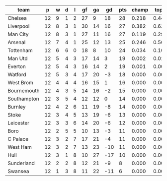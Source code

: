 |    team     | p  | w | d | l | gf | ga | gd  | pts | champ | top2  | top3  | top4  |  5-7  | bot4  | bot3  | bot2  |
|-------------|----|---|---|---|----|----|-----|-----|-------|-------|-------|-------|-------|-------|-------|-------|
| Chelsea     | 12 | 9 | 1 | 2 | 27 |  9 |  18 |  28 | 0.218 | 0.447 | 0.669 | 0.852 | 0.143 | 0.000 | 0.000 | 0.000|
| Liverpool   | 12 | 8 | 3 | 1 | 30 | 14 |  16 |  27 | 0.382 | 0.635 | 0.816 | 0.928 | 0.071 | 0.000 | 0.000 | 0.000|
| Man City    | 12 | 8 | 3 | 1 | 27 | 11 |  16 |  27 | 0.119 | 0.291 | 0.503 | 0.734 | 0.253 | 0.000 | 0.000 | 0.000|
| Arsenal     | 12 | 7 | 4 | 1 | 25 | 12 |  13 |  25 | 0.246 | 0.507 | 0.726 | 0.884 | 0.113 | 0.000 | 0.000 | 0.000|
| Tottenham   | 12 | 6 | 6 | 0 | 18 |  8 |  10 |  24 | 0.034 | 0.108 | 0.236 | 0.451 | 0.496 | 0.000 | 0.000 | 0.000|
| Man Utd     | 12 | 5 | 4 | 3 | 17 | 14 |   3 |  19 | 0.002 | 0.010 | 0.032 | 0.089 | 0.570 | 0.005 | 0.002 | 0.001|
| Everton     | 12 | 5 | 4 | 3 | 16 | 14 |   2 |  19 | 0.001 | 0.003 | 0.011 | 0.032 | 0.391 | 0.015 | 0.007 | 0.003|
| Watford     | 12 | 5 | 3 | 4 | 17 | 20 |  -3 |  18 | 0.000 | 0.000 | 0.001 | 0.005 | 0.144 | 0.095 | 0.057 | 0.027|
| West Brom   | 12 | 4 | 4 | 4 | 16 | 15 |   1 |  16 | 0.000 | 0.000 | 0.003 | 0.006 | 0.184 | 0.073 | 0.043 | 0.022|
| Bournemouth | 12 | 4 | 3 | 5 | 14 | 16 |  -2 |  15 | 0.000 | 0.000 | 0.001 | 0.003 | 0.095 | 0.157 | 0.100 | 0.054|
| Southampton | 12 | 3 | 5 | 4 | 12 | 12 |   0 |  14 | 0.000 | 0.001 | 0.003 | 0.011 | 0.243 | 0.051 | 0.028 | 0.013|
| Burnley     | 12 | 4 | 2 | 6 | 11 | 19 |  -8 |  14 | 0.000 | 0.000 | 0.000 | 0.001 | 0.047 | 0.259 | 0.181 | 0.107|
| Stoke       | 12 | 3 | 4 | 5 | 13 | 19 |  -6 |  13 | 0.000 | 0.000 | 0.000 | 0.000 | 0.031 | 0.334 | 0.240 | 0.151|
| Leicester   | 12 | 3 | 3 | 6 | 14 | 20 |  -6 |  12 | 0.000 | 0.000 | 0.000 | 0.001 | 0.046 | 0.282 | 0.197 | 0.118|
| Boro        | 12 | 2 | 5 | 5 | 10 | 13 |  -3 |  11 | 0.000 | 0.000 | 0.001 | 0.003 | 0.102 | 0.154 | 0.099 | 0.055|
| C Palace    | 12 | 3 | 2 | 7 | 17 | 21 |  -4 |  11 | 0.000 | 0.000 | 0.000 | 0.001 | 0.030 | 0.346 | 0.247 | 0.156|
| West Ham    | 12 | 3 | 2 | 7 | 13 | 23 | -10 |  11 | 0.000 | 0.000 | 0.000 | 0.000 | 0.011 | 0.552 | 0.442 | 0.318|
| Hull        | 12 | 3 | 1 | 8 | 10 | 27 | -17 |  10 | 0.000 | 0.000 | 0.000 | 0.000 | 0.007 | 0.609 | 0.502 | 0.367|
| Sunderland  | 12 | 2 | 2 | 8 | 12 | 21 |  -9 |   8 | 0.000 | 0.000 | 0.000 | 0.000 | 0.007 | 0.613 | 0.509 | 0.374|
| Swansea     | 12 | 1 | 3 | 8 | 11 | 22 | -11 |   6 | 0.000 | 0.000 | 0.000 | 0.000 | 0.018 | 0.455 | 0.347 | 0.234|
